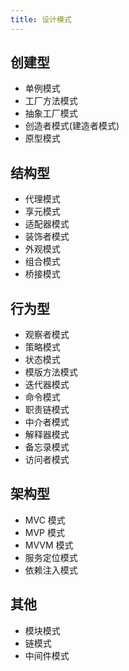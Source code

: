 ```yaml
---
title: 设计模式
---
```


## 创建型

- 单例模式
- 工厂方法模式
- 抽象工厂模式
- 创造者模式(建造者模式)
- 原型模式

## 结构型

- 代理模式
- 享元模式
- 适配器模式
- 装饰者模式
- 外观模式
- 组合模式
- 桥接模式

## 行为型

- 观察者模式
- 策略模式
- 状态模式
- 模版方法模式
- 迭代器模式
- 命令模式
- 职责链模式
- 中介者模式
- 解释器模式
- 备忘录模式
- 访问者模式

## 架构型

- MVC 模式
- MVP 模式
- MVVM 模式
- 服务定位模式
- 依赖注入模式

## 其他

- 模块模式
- 链模式
- 中间件模式
